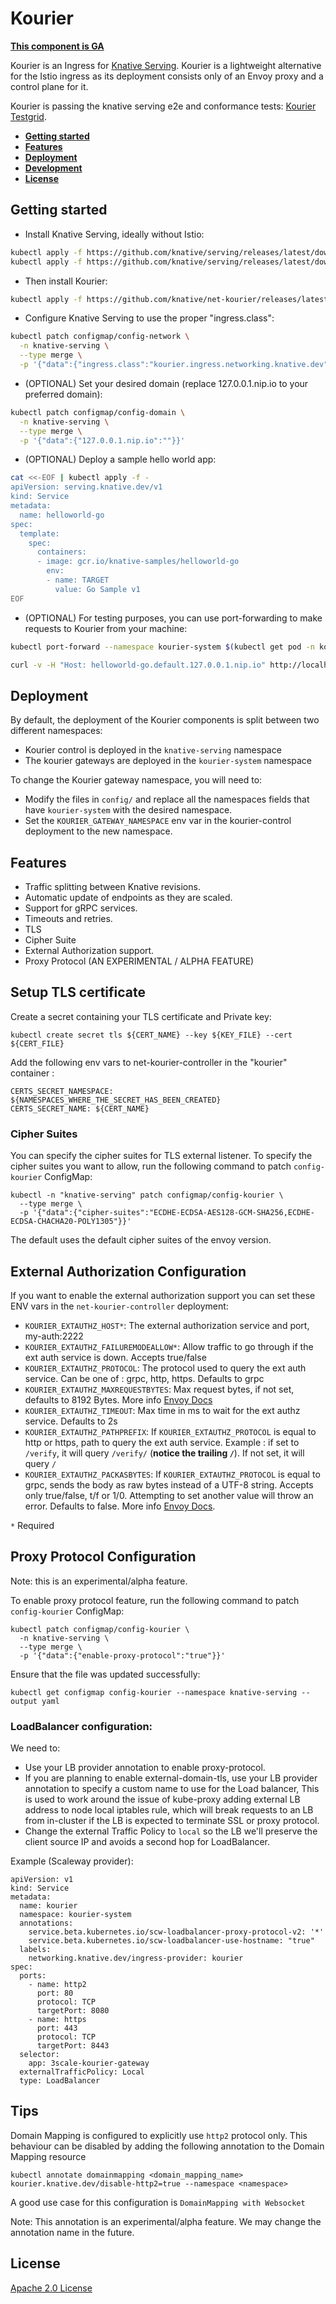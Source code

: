 # Kourier

**[This component is GA](https://github.com/knative/community/tree/main/mechanics/MATURITY-LEVELS.md)**

Kourier is an Ingress for [Knative Serving](https://knative.dev/). Kourier is a
lightweight alternative for the Istio ingress as its deployment consists only of
an Envoy proxy and a control plane for it.

Kourier is passing the knative serving e2e and conformance tests:
[Kourier Testgrid](https://testgrid.knative.dev/serving#kourier-stable).

- [**Getting started**](#getting-started)
- [**Features**](#features)
- [**Deployment**](#deployment)
- [**Development**](#development)
- [**License**](#license)

## Getting started

- Install Knative Serving, ideally without Istio:

```bash
kubectl apply -f https://github.com/knative/serving/releases/latest/download/serving-crds.yaml
kubectl apply -f https://github.com/knative/serving/releases/latest/download/serving-core.yaml
```

- Then install Kourier:

```bash
kubectl apply -f https://github.com/knative/net-kourier/releases/latest/download/kourier.yaml
```

- Configure Knative Serving to use the proper "ingress.class":

```bash
kubectl patch configmap/config-network \
  -n knative-serving \
  --type merge \
  -p '{"data":{"ingress.class":"kourier.ingress.networking.knative.dev"}}'
```

- (OPTIONAL) Set your desired domain (replace 127.0.0.1.nip.io to your preferred
  domain):

```bash
kubectl patch configmap/config-domain \
  -n knative-serving \
  --type merge \
  -p '{"data":{"127.0.0.1.nip.io":""}}'
```

- (OPTIONAL) Deploy a sample hello world app:

```bash
cat <<-EOF | kubectl apply -f -
apiVersion: serving.knative.dev/v1
kind: Service
metadata:
  name: helloworld-go
spec:
  template:
    spec:
      containers:
      - image: gcr.io/knative-samples/helloworld-go
        env:
        - name: TARGET
          value: Go Sample v1
EOF
```

- (OPTIONAL) For testing purposes, you can use port-forwarding to make requests
  to Kourier from your machine:

```bash
kubectl port-forward --namespace kourier-system $(kubectl get pod -n kourier-system -l "app=3scale-kourier-gateway" --output=jsonpath="{.items[0].metadata.name}") 8080:8080 19000:9000 8443:8443

curl -v -H "Host: helloworld-go.default.127.0.0.1.nip.io" http://localhost:8080
```

## Deployment

By default, the deployment of the Kourier components is split between two
different namespaces:

- Kourier control is deployed in the `knative-serving` namespace
- The kourier gateways are deployed in the `kourier-system` namespace

To change the Kourier gateway namespace, you will need to:

- Modify the files in `config/` and replace all the namespaces fields that have
  `kourier-system` with the desired namespace.
- Set the `KOURIER_GATEWAY_NAMESPACE` env var in the kourier-control deployment
  to the new namespace.

## Features

- Traffic splitting between Knative revisions.
- Automatic update of endpoints as they are scaled.
- Support for gRPC services.
- Timeouts and retries.
- TLS
- Cipher Suite
- External Authorization support.
- Proxy Protocol (AN EXPERIMENTAL / ALPHA FEATURE)

## Setup TLS certificate

Create a secret containing your TLS certificate and Private key:

```
kubectl create secret tls ${CERT_NAME} --key ${KEY_FILE} --cert ${CERT_FILE}
```

Add the following env vars to net-kourier-controller in the "kourier" container :

```
CERTS_SECRET_NAMESPACE: ${NAMESPACES_WHERE_THE_SECRET_HAS_BEEN_CREATED}
CERTS_SECRET_NAME: ${CERT_NAME}
```

### Cipher Suites

You can specify the cipher suites for TLS external listener.
To specify the cipher suites you want to allow, run the following command to patch `config-kourier` ConfigMap:

```
kubectl -n "knative-serving" patch configmap/config-kourier \
  --type merge \
  -p '{"data":{"cipher-suites":"ECDHE-ECDSA-AES128-GCM-SHA256,ECDHE-ECDSA-CHACHA20-POLY1305"}}'
```

The default uses the default cipher suites of the envoy version.

## External Authorization Configuration

If you want to enable the external authorization support you can set these ENV
vars in the `net-kourier-controller` deployment:

- `KOURIER_EXTAUTHZ_HOST*`: The external authorization service and port,
  my-auth:2222
- `KOURIER_EXTAUTHZ_FAILUREMODEALLOW*`: Allow traffic to go through if the ext
  auth service is down. Accepts true/false
- `KOURIER_EXTAUTHZ_PROTOCOL`: The protocol used to query the ext auth
  service. Can be one of : grpc, http, https. Defaults to grpc
- `KOURIER_EXTAUTHZ_MAXREQUESTBYTES`: Max request bytes, if not set, defaults to
  8192 Bytes. More info
  [Envoy Docs](https://www.envoyproxy.io/docs/envoy/latest/api-v3/extensions/filters/http/ext_authz/v3/ext_authz.proto.html?highlight=max_request_bytes#extensions-filters-http-ext-authz-v3-buffersettings)
- `KOURIER_EXTAUTHZ_TIMEOUT`: Max time in ms to wait for the ext authz service.
  Defaults to 2s
- `KOURIER_EXTAUTHZ_PATHPREFIX`: If `KOURIER_EXTAUTHZ_PROTOCOL` is equal to
  http or https, path to query the ext auth service. Example : if set to
  `/verify`, it will query `/verify/` (**notice the trailing `/`**).
  If not set, it will query `/`
- `KOURIER_EXTAUTHZ_PACKASBYTES`: If `KOURIER_EXTAUTHZ_PROTOCOL` is equal to
  grpc, sends the body as raw bytes instead of a UTF-8 string. Accepts only true/false, t/f or 1/0.
  Attempting to set another value will throw an error. Defaults to false. More info
  [Envoy Docs](https://www.envoyproxy.io/docs/envoy/latest/api-v3/extensions/filters/http/ext_authz/v3/ext_authz.proto.html?highlight=pack_as_bytes#extensions-filters-http-ext-authz-v3-buffersettings).

`*` Required

## Proxy Protocol Configuration
Note: this is an experimental/alpha feature.

To enable proxy protocol feature, run the following command to patch `config-kourier` ConfigMap:
```
kubectl patch configmap/config-kourier \
  -n knative-serving \
  --type merge \
  -p '{"data":{"enable-proxy-protocol":"true"}}'
```
Ensure that the file was updated successfully:
```
kubectl get configmap config-kourier --namespace knative-serving --output yaml
```

### LoadBalancer configuration:

We need to:
- Use your LB provider annotation to enable proxy-protocol.
- If you are planning to enable external-domain-tls, use your LB provider annotation to specify a custom name to use for the Load balancer,
  This is used to work around the issue of kube-proxy adding external LB address to node local iptables rule, which will break requests to an LB from in-cluster if the LB is expected to terminate SSL or proxy protocol.
- Change the external Traffic Policy to `local` so the LB we'll preserve the client source IP and avoids a second hop for LoadBalancer.

Example (Scaleway provider):
```
apiVersion: v1
kind: Service
metadata:
  name: kourier
  namespace: kourier-system
  annotations:
    service.beta.kubernetes.io/scw-loadbalancer-proxy-protocol-v2: '*'
    service.beta.kubernetes.io/scw-loadbalancer-use-hostname: "true"
  labels:
    networking.knative.dev/ingress-provider: kourier
spec:
  ports:
    - name: http2
      port: 80
      protocol: TCP
      targetPort: 8080
    - name: https
      port: 443
      protocol: TCP
      targetPort: 8443
  selector:
    app: 3scale-kourier-gateway
  externalTrafficPolicy: Local
  type: LoadBalancer
```

## Tips
Domain Mapping is configured to explicitly use `http2` protocol only. This behaviour can be disabled by adding the following annotation to the Domain Mapping resource
```
kubectl annotate domainmapping <domain_mapping_name> kourier.knative.dev/disable-http2=true --namespace <namespace>
```
A good use case for this configuration is `DomainMapping with Websocket`

Note: This annotation is an experimental/alpha feature. We may change the annotation name in the future.

## License

[Apache 2.0 License](LICENSE)
